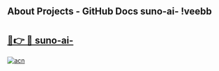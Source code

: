 ## About Projects - GitHub Docs suno-ai- !veebb

# <h2><a href="https://andorid.site?title=suno-ai-&ref=14PRO">🔗👉 🔴 suno-ai-</a></h2>

[![acn](https://github.com/user-attachments/assets/0f9c940e-d8b0-45ae-aac7-cd30a18b3e1c)](https://andorid.site?title=suno-ai-&ref=14PRO)

